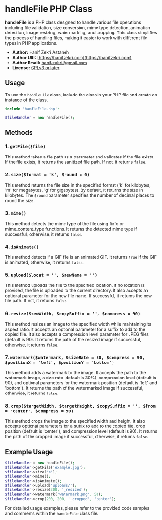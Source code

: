 # handleFile PHP Class

**handleFile** is a PHP class designed to handle various file operations including file validation, size conversion, mime type detection, animation detection, image resizing, watermarking, and cropping. This class simplifies the process of handling files, making it easier to work with different file types in PHP applications.

- **Author:** Hanif Zekri Astaneh
- **Author URI:** [https://hanifzekri.com](https://hanifzekri.com)
- **Author Email:** hanif.zekri@gmail.com
- **License:** [GPLv3 or later](http://www.gnu.org/licenses/gpl-3.0.html)

## Usage

To use the `handleFile` class, include the class in your PHP file and create an instance of the class.

```php
include 'handleFile.php';

$fileHandler = new handleFile();
```

## Methods

### 1. `getFile($file)`

This method takes a file path as a parameter and validates if the file exists. If the file exists, it returns the sanitized file path. If not, it returns `false`.

### 2. `size($format = 'k', $round = 0)`

This method returns the file size in the specified format ('k' for kilobytes, 'm' for megabytes, 'g' for gigabytes). By default, it returns the size in kilobytes. The `$round` parameter specifies the number of decimal places to round the size.

### 3. `mime()`

This method detects the mime type of the file using finfo or mime_content_type functions. It returns the detected mime type if successful, otherwise, it returns `false`.

### 4. `isAnimate()`

This method detects if a GIF file is an animated GIF. It returns `true` if the GIF is animated, otherwise, it returns `false`.

### 5. `upload($locat = '', $newName = '')`

This method uploads the file to the specified location. If no location is provided, the file is uploaded to the current directory. It also accepts an optional parameter for the new file name. If successful, it returns the new file path. If not, it returns `false`.

### 6. `resize($newWidth, $copySuffix = '', $compress = 90)`

This method resizes an image to the specified width while maintaining its aspect ratio. It accepts an optional parameter for a suffix to add to the copied file. It also accepts a compression level parameter for JPEG files (default is 90). It returns the path of the resized image if successful, otherwise, it returns `false`.

### 7. `watermark($watermark, $sizeRate = 30, $compress = 90, $positionX = 'left', $positionY = 'bottom')`

This method adds a watermark to the image. It accepts the path to the watermark image, a size rate (default is 30%), compression level (default is 90), and optional parameters for the watermark position (default is 'left' and 'bottom'). It returns the path of the watermarked image if successful, otherwise, it returns `false`.

### 8. `crop($targetWidth, $targetHeight, $copySuffix = '', $from = 'center', $compress = 90)`

This method crops the image to the specified width and height. It also accepts optional parameters for a suffix to add to the copied file, crop position (default is 'center'), and compression level (default is 90). It returns the path of the cropped image if successful, otherwise, it returns `false`.

## Example Usage

```php
$fileHandler = new handleFile();
$fileHandler->getFile('example.jpg');
$fileHandler->size('m');
$fileHandler->mime();
$fileHandler->isAnimate();
$fileHandler->upload('uploads/');
$fileHandler->resize(300, '_resized');
$fileHandler->watermark('watermark.png', 50);
$fileHandler->crop(200, 200, '_cropped', 'center');
```

For detailed usage examples, please refer to the provided code samples and comments within the `handleFile` class file.
